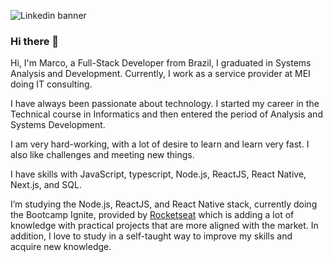 ![Linkedin banner](https://user-images.githubusercontent.com/45787976/185700236-59949c7f-a481-4c94-857c-26ae4ac5d4d5.png)

### Hi there 👋

Hi, I'm Marco, a Full-Stack Developer from Brazil, I graduated in Systems Analysis and Development. Currently, I work as a service provider at MEI doing IT consulting.

I have always been passionate about technology. I started my career in the Technical course in Informatics and then entered the period of Analysis and Systems Development.

I am very hard-working, with a lot of desire to learn and learn very fast. I also like challenges and meeting new things.

I have skills with JavaScript, typescript, Node.js, ReactJS, React Native, Next.js, and SQL.

I’m studying the Node.js, ReactJS, and React Native stack, currently doing the Bootcamp Ignite, provided by [Rocketseat](https://rocketseat.com.br/) which is adding a lot of knowledge with practical projects that are more aligned with the market. In addition, I love to study in a self-taught way to improve my skills and acquire new knowledge.

<!--
**MarcoDevelop/MarcoDevelop** is a ✨ _special_ ✨ repository because its `README.md` (this file) appears on your GitHub profile.

Here are some ideas to get you started:

- 🔭 I’m currently working on ...
- 🌱 I’m currently learning ...
- 👯 I’m looking to collaborate on ...
- 🤔 I’m looking for help with ...
- 💬 Ask me about ...
- 📫 How to reach me: ...
- 😄 Pronouns: ...
- ⚡ Fun fact: ...
-->
